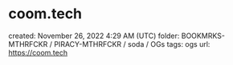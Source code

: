 # coom.tech

created: November 26, 2022 4:29 AM (UTC)
folder: BOOKMRKS-MTHRFCKR / PIRACY-MTHRFCKR / soda / OGs
tags: ogs
url: https://coom.tech